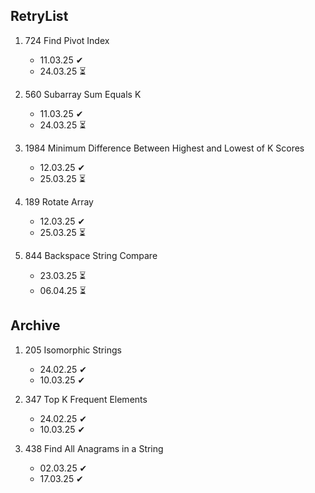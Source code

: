 ## RetryList

1. 724 Find Pivot Index
    - 11.03.25 ✔
    - 24.03.25 ⏳

1. 560 Subarray Sum Equals K
    - 11.03.25 ✔
    - 24.03.25 ⏳

1. 1984 Minimum Difference Between Highest and Lowest of K Scores
    - 12.03.25 ✔
    - 25.03.25 ⏳

1. 189 Rotate Array 
    - 12.03.25 ✔
    - 25.03.25 ⏳

1. 844 Backspace String Compare 
    - 23.03.25 ⏳
    - 06.04.25 ⏳

## Archive

1. 205 Isomorphic Strings
    - 24.02.25 ✔
    - 10.03.25 ✔

1. 347 Top K Frequent Elements
    - 24.02.25 ✔
    - 10.03.25 ✔

1. 438 Find All Anagrams in a String
    - 02.03.25 ✔
    - 17.03.25 ✔